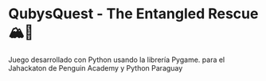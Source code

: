 # QubysQuest - The Entangled Rescue 🏔️🐧
Juego desarrollado con Python usando la librería Pygame.
para el Jahackaton de Penguin Academy y Python Paraguay
